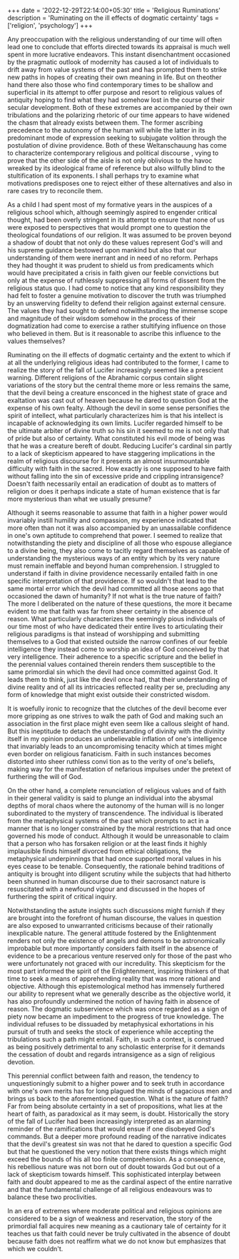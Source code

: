 +++
date = '2022-12-29T22:14:00+05:30'
title = 'Religious Ruminations'
description = 'Ruminating on the ill effects of dogmatic certainty'
tags = ['religion', 'psychology']
+++

Any preoccupation with the religious understanding of our time will often lead one to conclude that efforts directed towards its appraisal is much well spent in more lucrative endeavors. This instant disenchantment occasioned by the pragmatic outlook of modernity has caused a lot of individuals to drift away from value systems of the past and has prompted them to strike new paths in hopes of creating their own meaning in life. But on theother hand there also those who find contemporary times to be shallow and superficial in its attempt to offer purpose and resort to religious values of antiquity hoping to find what they had somehow lost in the course of their secular development. Both of these extremes are accompanied by their own tribulations and the polarizing rhetoric of our time appears to have widened the chasm that already exists between them. The former ascribing precedence to the autonomy of the human will while the latter in its predominant mode of expression seeking to subjugate volition through the postulation of divine providence. Both of these Weltanschauung has come to characterize contemporary religious and political discourse , vying to prove that the other side of the aisle is not only oblivious to the havoc wreaked by its ideological frame of reference but also willfully blind to the stultification of its exponents. I shall perhaps try to examine what motivations predisposes one to reject either of these alternatives and also in rare cases try to reconcile them.

As a child I had spent most of my formative years in the auspices of a religious school which, although seemingly aspired to engender critical thought, had been overly stringent in its attempt to ensure that none of us were exposed to perspectives that would prompt one to question the theological foundations of our religion. It was assumed to be proven beyond a shadow of doubt that not only do these values represent God's will and his supreme guidance bestowed upon mankind but also that our understanding of them were inerrant and in need of no reform. Perhaps they had thought it was prudent to shield us from predicaments which would have precipitated a crisis in faith given our feeble convictions but only at the expense of ruthlessly suppressing all forms of dissent from the religious status quo. I had come to notice that any kind responsibility they had felt to foster a genuine motivation to discover the truth was triumphed by an unswerving fidelity to defend their religion against external censure. The values they had sought to defend notwithstanding the immense scope and magnitude of their wisdom somehow in the process of their dogmatization had come to exercise a rather stultifying influence on those who believed in them. But is it reasonable to ascribe this influence to the values themselves? 

Ruminating on the ill effects of dogmatic certainty and the extent to which if at all the underlying religious ideas had contributed to the former, I came to realize the story of the fall of Lucifer increasingly seemed like a prescient warning. Different religions of the Abrahamic corpus contain slight variations of the story but the central theme more or less remains the same, that the devil being a creature ensconced in the highest state of grace and exaltation was cast out of heaven because he dared to question God at the expense of his own fealty. Although the devil in some sense personifies the spirit of intellect, what particularly characterizes him is that his intellect is incapable of acknowledging its own limits. Lucifer regarded himself to be the ultimate arbiter of divine truth so his sin it seemed to me is not only that of pride but also of certainty. What constituted his evil mode of being was that he was a creature bereft of doubt. Reducing Lucifer's cardinal sin partly to a lack of skepticism appeared to have staggering implications in the realm of religious discourse for it presents an almost insurmountable difficulty with faith in the sacred. How exactly is one supposed to have faith without falling into the sin of excessive pride and crippling intransigence? Doesn't faith necessarily entail an eradication of doubt as to matters of religion or does it perhaps indicate a state of human existence that is far more mysterious than what we usually presume? 

Although it seems reasonable to assume that faith in a higher power would invariably instill humility and compassion, my experience indicated that more often than not it was also accompanied by an unassailable confidence in one's own aptitude to comprehend that power. I seemed to realize that notwithstanding the piety and discipline of all those who espouse allegiance to a divine being, they also come to tacitly regard themselves as capable of understanding the mysterious ways of an entity which by its very nature must remain ineffable and beyond human comprehension. I struggled to understand if faith in divine providence necessarily entailed faith in one specific interpretation of that providence. If so wouldn't that lead to the same mortal error which the devil had committed all those aeons ago that occasioned the dawn of humanity? If not what is the true nature of faith?  The more I deliberated on the nature of these questions, the more it became evident to me that faith was far from sheer certainty in the absence of reason. What particularly characterizes the seemingly pious individuals of our time most of who have dedicated their entire lives to articulating their religious paradigms is that instead of worshipping and submitting themselves to a God that existed outside the narrow confines of our feeble intelligence they instead come to worship an idea of God conceived by that very intelligence. Their adherence to a specific scripture and the belief in the perennial values contained therein renders them susceptible to the same primordial sin which the devil had once committed against God. It leads them to think, just like the devil once had, that their understanding of divine reality and of all its intricacies reflected reality per se, precluding any form of knowledge that might exist outside their constricted wisdom.  

It is woefully ironic to recognize that the clutches of the devil become ever more gripping as one strives to walk the path of God and making such an association in the first place might even seem like a callous sleight of hand. But this ineptitude to detach the understanding of divinity with the divinity itself in my opinion produces an unbelievable inflation of one's intelligence that invariably leads to an uncompromising tenacity which at times might even border on religious fanaticism. Faith in such instances becomes distorted into sheer ruthless convi tion as to the verity of one's beliefs, making way for the manifestation of nefarious impulses under the pretext of furthering the will of God. 

On the other hand, a complete renunciation of religious values and of faith in their general validity is said to plunge an individual into the abysmal depths of moral chaos where the autonomy of the human will is no longer subordinated to the mystery of transcendence. The individual is liberated from the metaphysical systems of the past which prompts to act in a manner that is no longer constrained by the moral restrictions that had once governed his mode of conduct. Although it would be unreasonable to claim that a person who has forsaken religion or at the least finds it highly implausible finds himself divorced from ethical obligations, the metaphysical underpinnings that had once supported moral values in his eyes cease to be tenable. Consequently, the rationale behind traditions of antiquity is brought into diligent scrutiny while the subjects that had hitherto been shunned in human discourse due to their sacrosanct nature is resuscitated with a newfound vigour and discussed in the hopes of furthering the spirit of critical inquiry. 

Notwithstanding the astute insights such discussions might furnish if they are brought into the forefront of human discourse, the values in question are also exposed to unwarranted criticisms because of their rationally inexplicable nature. The general attitude fostered by the Enlightenment renders not only the existence of angels and demons to be astronomically improbable but more importantly considers faith itself in the absence of evidence to be a precarious venture reserved only for those of the past who were unfortunately not graced with our incredulity. This skepticism for the most part informed the spirit of the Enlightenment, inspiring thinkers of that time to seek a means of apprehending reality that was more rational and objective. Although this epistemological method has immensely furthered our ability to represent what we generally describe as the objective world, it has also profoundly undermined the notion of having faith in absence of reason. The dogmatic subservience which was once regarded as a sign of piety now became an impediment to the progress of true knowledge. The individual refuses to be dissuaded by metaphysical exhortations in his pursuit of truth and seeks the stock of experience while accepting the tribulations such a path might entail. Faith, in such a context, is construed as being positively detrimental to any scholastic enterprise for it demands the cessation of doubt and regards intransigence as a sign of religious devotion.

This perennial conflict between faith and reason, the tendency to unquestioningly submit to a higher power and to seek truth in accordance with one's own merits has for long plagued the minds of sagacious men and brings us back to the aforementioned question. What is the nature of faith? Far from being absolute certainty in a set of propositions, what lies at the heart of faith, as paradoxical as it may seem, is doubt. Historically the story of the fall of Lucifer had been increasingly interpreted as an alarming reminder of the ramifications that would ensue if one disobeyed God's commands. But a deeper more profound reading of the narrative indicates that the devil's greatest sin was not that he dared to question a specific God but that he questioned the very notion that there exists things which might exceed the bounds of his all too finite comprehension. As a consequence, his rebellious nature was not born out of doubt towards God but out of a lack of skepticism towards himself. This sophisticated interplay between faith and doubt appeared to me as the cardinal aspect of the entire narrative and that the fundamental challenge of all religious endeavours was to balance these two proclivities.

In an era of extremes where moderate political and religious opinions are considered to be a sign of weakness and reservation, the story of the primordial fall acquires new meaning as a cautionary tale of certainty for it teaches us that faith could never be truly cultivated in the absence of doubt because faith does not reaffirm what we do not know but emphasizes that which we couldn't.

